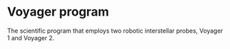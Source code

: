 # Voyager program
The scientific program that employs two robotic interstellar probes, Voyager 1 and Voyager 2.
